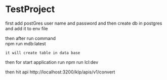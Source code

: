 # TestProject

first add postGres user name and password and then create db in postgres and add it to env file

then after run command  
 npm run mdb:latest

    it will create table in data base

then for start application run
npm run lcl:dev

then hit api http://localhost:3200/klp/apis/v1/convert
